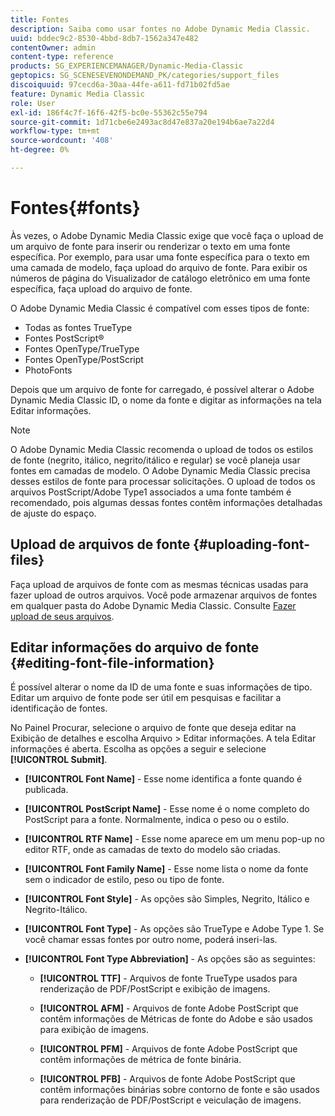 ```yaml
---
title: Fontes
description: Saiba como usar fontes no Adobe Dynamic Media Classic.
uuid: bddec9c2-8530-4bbd-8db7-1562a347e482
contentOwner: admin
content-type: reference
products: SG_EXPERIENCEMANAGER/Dynamic-Media-Classic
geptopics: SG_SCENESEVENONDEMAND_PK/categories/support_files
discoiquuid: 97cecd6a-30aa-44fe-a611-fd71b02fd5ae
feature: Dynamic Media Classic
role: User
exl-id: 186f4c7f-16f6-42f5-bc0e-55362c55e794
source-git-commit: 1d71cbe6e2493ac8d47e837a20e194b6ae7a22d4
workflow-type: tm+mt
source-wordcount: '408'
ht-degree: 0%

---
```


# Fontes{#fonts}

Às vezes, o Adobe Dynamic Media Classic exige que você faça o upload de um arquivo de fonte para inserir ou renderizar o texto em uma fonte específica. Por exemplo, para usar uma fonte específica para o texto em uma camada de modelo, faça upload do arquivo de fonte. Para exibir os números de página do Visualizador de catálogo eletrônico em uma fonte específica, faça upload do arquivo de fonte.

O Adobe Dynamic Media Classic é compatível com esses tipos de fonte:

* Todas as fontes TrueType
* Fontes PostScript®
* Fontes OpenType/TrueType
* Fontes OpenType/PostScript
* PhotoFonts

Depois que um arquivo de fonte for carregado, é possível alterar o Adobe Dynamic Media Classic ID, o nome da fonte e digitar as informações na tela Editar informações.

>[!NOTE]
>
>O Adobe Dynamic Media Classic recomenda o upload de todos os estilos de fonte (negrito, itálico, negrito/itálico e regular) se você planeja usar fontes em camadas de modelo. O Adobe Dynamic Media Classic precisa desses estilos de fonte para processar solicitações. O upload de todos os arquivos PostScript/Adobe Type1 associados a uma fonte também é recomendado, pois algumas dessas fontes contêm informações detalhadas de ajuste do espaço.

## Upload de arquivos de fonte {#uploading-font-files}

Faça upload de arquivos de fonte com as mesmas técnicas usadas para fazer upload de outros arquivos. Você pode armazenar arquivos de fontes em qualquer pasta do Adobe Dynamic Media Classic. Consulte [Fazer upload de seus arquivos](uploading-files.md#uploading_your_files).

## Editar informações do arquivo de fonte {#editing-font-file-information}

É possível alterar o nome da ID de uma fonte e suas informações de tipo. Editar um arquivo de fonte pode ser útil em pesquisas e facilitar a identificação de fontes.

No Painel Procurar, selecione o arquivo de fonte que deseja editar na Exibição de detalhes e escolha Arquivo > Editar informações. A tela Editar informações é aberta. Escolha as opções a seguir e selecione **[!UICONTROL Submit]**.

* **[!UICONTROL Font Name]** - Esse nome identifica a fonte quando é publicada.

* **[!UICONTROL PostScript Name]** - Esse nome é o nome completo do PostScript para a fonte. Normalmente, indica o peso ou o estilo.

* **[!UICONTROL RTF Name]** - Esse nome aparece em um menu pop-up no editor RTF, onde as camadas de texto do modelo são criadas.

* **[!UICONTROL Font Family Name]** - Esse nome lista o nome da fonte sem o indicador de estilo, peso ou tipo de fonte.

* **[!UICONTROL Font Style]** - As opções são Simples, Negrito, Itálico e Negrito-Itálico.

* **[!UICONTROL Font Type]** - As opções são TrueType e Adobe Type 1. Se você chamar essas fontes por outro nome, poderá inseri-las.

* **[!UICONTROL Font Type Abbreviation]** - As opções são as seguintes:

   * **[!UICONTROL TTF]** - Arquivos de fonte TrueType usados para renderização de PDF/PostScript e exibição de imagens.

   * **[!UICONTROL AFM]** - Arquivos de fonte Adobe PostScript que contêm informações de Métricas de fonte do Adobe e são usados para exibição de imagens.

   * **[!UICONTROL PFM]** - Arquivos de fonte Adobe PostScript que contêm informações de métrica de fonte binária.

   * **[!UICONTROL PFB]** - Arquivos de fonte Adobe PostScript que contêm informações binárias sobre contorno de fonte e são usados para renderização de PDF/PostScript e veiculação de imagens.
